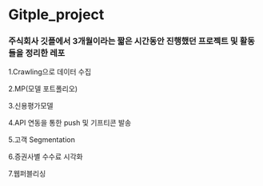 # Gitple_project

### 주식회사 깃플에서 3개월이라는 짧은 시간동안 진행했던 프로젝트 및 활동들을 정리한 레포

1.Crawling으로 데이터 수집
  
2.MP(모델 포트폴리오)
  
3.신용평가모델

4.API 연동을 통한 push 및 기프티콘 발송
 
5.고객 Segmentation
 
6.증권사별 수수료 시각화

7.웹퍼블리싱
